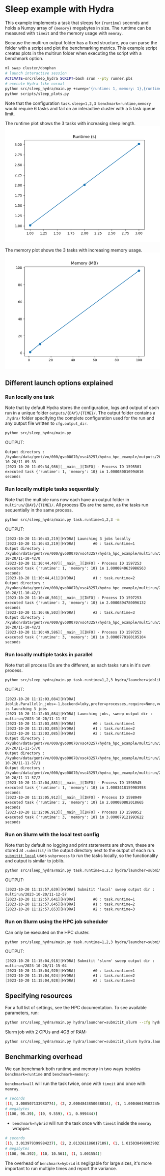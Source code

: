 # Sleep example with Hydra

This example implements a task that sleeps for `{runtime}` seconds and holds a Numpy array of `{memory}` megabytes in size. The runtime can be measured with `timeit` and the memory usage with `memray`.

Because the multirun output folder has a fixed structure, you can parse the folder with a script and plot the benchmarking metrics. This example script creates plots in the multirun folder when executing the script with a benchmark option.
```bash
ml swap cluster/donphan
# launch interactive session
ACTIVATE=src/sleep_hydra SCRIPT=bash srun --pty runner.pbs
# execute Hydra like normal
python src/sleep_hydra/main.py +sweep='{runtime: 1, memory: 1},{runtime: 2, memory: 10},{runtime: 3, memory: 100}' task.runtime='${sweep.runtime}' task.memory='${sweep.memory}' benchmark=all hydra/launcher=joblib -m
python scripts/sleep_plots.py
```

Note that the configuration `task.sleep=1,2,3 benchmark=runtime,memory` would require 6 tasks and fail on an interactive cluster with a 5 task queue limit.

The runtime plot shows the 3 tasks with increasing sleep length.
<img src="../../resources/sleep_runtime.png">

The memory plot shows the 3 tasks with increasing memory usage.
<img src="../../resources/sleep_memory.png">

## Different launch options explained

### Run locally one task

Note that by default Hydra stores the configuration, logs and output of each run in a unique folder `outputs/{DAY}/{TIME}/`. The output folder contains a `.hydra/` folder specifying the complete configuration used for the run and any output file written to `cfg.output_dir`.

```bash
python src/sleep_hydra/main.py
```
OUTPUT:
```log
Output directory : /kyukon/data/gent/vo/000/gvo00070/vsc43257/hydra_hpc_example/outputs/2023-10-20/11-09-33
[2023-10-20 11:09:34,986][__main__][INFO] - Process ID 1595501 executed task {'runtime': 1, 'memory': 10} in 1.000080016994616 seconds
```

### Run locally multiple tasks sequentially

Note that the multiple runs now each have an output folder in `multirun/{DAY}/{TIME}/`. All process IDs are the same, as the tasks run sequentially in the same process.

```bash
python src/sleep_hydra/main.py task.runtime=1,2,3 -m
```
OUTPUT:
```log
[2023-10-20 11:10:43,219][HYDRA] Launching 3 jobs locally
[2023-10-20 11:10:43,219][HYDRA]        #0 : task.runtime=1
Output directory : /kyukon/data/gent/vo/000/gvo00070/vsc43257/hydra_hpc_example/multirun/2023-10-20/11-10-42/0
[2023-10-20 11:10:44,407][__main__][INFO] - Process ID 1597253 executed task {'runtime': 1, 'memory': 10} in 1.0000840639986563 seconds
[2023-10-20 11:10:44,411][HYDRA]        #1 : task.runtime=2
Output directory : /kyukon/data/gent/vo/000/gvo00070/vsc43257/hydra_hpc_example/multirun/2023-10-20/11-10-42/1
[2023-10-20 11:10:46,501][__main__][INFO] - Process ID 1597253 executed task {'runtime': 2, 'memory': 10} in 2.0000894780096132 seconds
[2023-10-20 11:10:46,503][HYDRA]        #2 : task.runtime=3
Output directory : /kyukon/data/gent/vo/000/gvo00070/vsc43257/hydra_hpc_example/multirun/2023-10-20/11-10-42/2
[2023-10-20 11:10:49,586][__main__][INFO] - Process ID 1597253 executed task {'runtime': 3, 'memory': 10} in 3.0000770180195104 seconds
```

### Run locally multiple tasks in parallel

Note that all process IDs are the different, as each tasks runs in it's own process.

```bash
python src/sleep_hydra/main.py task.runtime=1,2,3 hydra/launcher=joblib -m
```
OUTPUT:
```log
[2023-10-20 11:12:03,084][HYDRA] Joblib.Parallel(n_jobs=-1,backend=loky,prefer=processes,require=None,verbose=0,timeout=None,pre_dispatch=2*n_jobs,batch_size=auto,temp_folder=None,max_nbytes=None,mmap_mode=r) is launching 3 jobs
[2023-10-20 11:12:03,084][HYDRA] Launching jobs, sweep output dir : multirun/2023-10-20/11-11-57
[2023-10-20 11:12:03,085][HYDRA]        #0 : task.runtime=1
[2023-10-20 11:12:03,085][HYDRA]        #1 : task.runtime=2
[2023-10-20 11:12:03,085][HYDRA]        #2 : task.runtime=3
Output directory : /kyukon/data/gent/vo/000/gvo00070/vsc43257/hydra_hpc_example/multirun/2023-10-20/11-11-57/0
Output directory : /kyukon/data/gent/vo/000/gvo00070/vsc43257/hydra_hpc_example/multirun/2023-10-20/11-11-57/1
Output directory : /kyukon/data/gent/vo/000/gvo00070/vsc43257/hydra_hpc_example/multirun/2023-10-20/11-11-57/2
[2023-10-20 11:12:04,881][__main__][INFO] - Process ID 1598945 executed task {'runtime': 1, 'memory': 10} in 1.0003418159903958 seconds
[2023-10-20 11:12:05,912][__main__][INFO] - Process ID 1598949 executed task {'runtime': 2, 'memory': 10} in 2.000080882018665 seconds
[2023-10-20 11:12:06,913][__main__][INFO] - Process ID 1598952 executed task {'runtime': 3, 'memory': 10} in 3.000079121993622 seconds
```

### Run on Slurm with the local test config

Note that by default no logging and print statements are shown, these are stored at `.submitit/` in the output directory next to the output of each run. [`submitit_local`](https://github.com/facebookincubator/submitit/blob/4cf1462d7216f9dcc530daeb703ce07c37cf9d72/submitit/local/local.py#LL99) uses `subprocess` to run the tasks locally, so the functionality and output is similar to joblib.

```bash
python src/sleep_hydra/main.py task.runtime=1,2,3 hydra/launcher=submitit_local -m
```
OUTPUT:
```log
[2023-10-20 11:12:57,639][HYDRA] Submitit 'local' sweep output dir : multirun/2023-10-20/11-12-57
[2023-10-20 11:12:57,641][HYDRA]        #0 : task.runtime=1
[2023-10-20 11:12:57,645][HYDRA]        #1 : task.runtime=2
[2023-10-20 11:12:57,653][HYDRA]        #2 : task.runtime=3
```
### Run on Slurm using the HPC job scheduler

Can only be executed on the HPC cluster.

```bash
python src/sleep_hydra/main.py task.runtime=1,2,3 hydra/launcher=submitit_slurm -m
```
OUTPUT:
```log
[2023-10-20 11:15:04,918][HYDRA] Submitit 'slurm' sweep output dir : multirun/2023-10-20/11-15-04
[2023-10-20 11:15:04,920][HYDRA]        #0 : task.runtime=1
[2023-10-20 11:15:04,924][HYDRA]        #1 : task.runtime=2
[2023-10-20 11:15:04,928][HYDRA]        #2 : task.runtime=3
```

## Specifying resources

For a full list of settings, see the HPC documentation. To see available parameters, run:
```bash
python src/sleep_hydra/main.py hydra/launcher=submitit_slurm --cfg hydra -p hydra.launcher
```

Slurm job with 2 CPUs and 4GB of RAM:
```bash
python src/sleep_hydra/main.py hydra/launcher=submitit_slurm hydra.launcher.cpus_per_task=2 hydra.launcher.mem_gb=4GB
```

## Benchmarking overhead

We can benchmark both runtime and memory in two ways besides `benchmark=runtime` and `benchmark=memory`:

`benchmark=all` will run the task twice, once with `timeit` and once with `memray`.
```bash
# seconds
[(3, 3.000507133983774), (2, 2.0004843850038014), (1, 1.0004661950224545)]
# megabytes
[(100, 95.39), (10, 9.559), (1, 0.999444)]
```

- `benchmark=hybrid` will run the task once with `timeit` inside the `memray` wrapper.
```bash
# seconds
[(3, 3.013979399984237), (2, 2.013261186017189), (1, 1.015038490993902)]
# megabytes
[(100, 96.392), (10, 10.561), (1, 1.001554)]
```

The overhead of `benchmark=hybrid` is negligable for large sizes, it's more important to run multiple times and report the variance. 